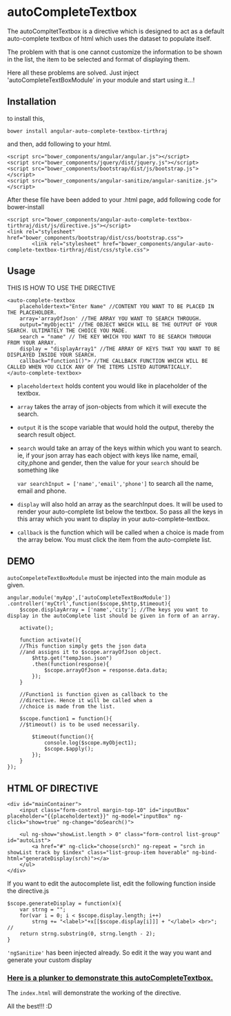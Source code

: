 # autoCompleteTextbox

The autoCompltetTextbox is a directive which is designed to act as a default auto-complete textbox of html which uses the dataset to populate itself.

The problem with that is one cannot customize the information to be shown in the list, the item to be selected and format of displaying them.

Here all these problems are solved. Just inject 'autoCompleteTextBoxModule' in your module and start using it...!


## Installation

to install this,

	bower install angular-auto-complete-textbox-tirthraj

and then, add following to your html.

    <script src="bower_components/angular/angular.js"></script>
    <script src="bower_components/jquery/dist/jquery.js"></script>
    <script src="bower_components/bootstrap/dist/js/bootstrap.js"></script>
    <script src="bower_components/angular-sanitize/angular-sanitize.js"></script>
   
   
   After these file have been added to your .html page, add following code for bower-install
   
   
    <script src="bower_components/angular-auto-complete-textbox-tirthraj/dist/js/directive.js"></script>
    <link rel="stylesheet" href="bower_components/bootstrap/dist/css/bootstrap.css">
            <link rel="stylesheet" href="bower_components/angular-auto-complete-textbox-tirthraj/dist/css/style.css">
		


## Usage

THIS IS HOW TO USE THE DIRECTIVE


	<auto-complete-textbox 
		placeholdertext="Enter Name" //CONTENT YOU WANT TO BE PLACED IN THE PLACEHOLDER. 
		array='arrayOfJson' //THE ARRAY YOU WANT TO SEARCH THROUGH.
		output="myObject1" //THE OBJECT WHICH WILL BE THE OUTPUT OF YOUR SEARCH. ULTIMATELY THE CHOICE YOU MADE.
		search = "name" // THE KEY WHICH YOU WANT TO BE SEARCH THROUGH FROM YOUR ARRAY.
		display = "displayArray1" //THE ARRAY OF KEYS THAT YOU WANT TO BE DISPLAYED INSIDE YOUR SEARCH.
		callback="function1()"> //THE CALLBACK FUNCTION WHICH WILL BE CALLED WHEN YOU CLICK ANY OF THE ITEMS LISTED AUTOMATICALLY.
	</auto-complete-textbox>

	
* `placeholdertext` holds content you would like in placeholder of the textbox.
* `array` takes the array of json-objects from which it will execute the search.
* `output` it is the scope variable that would hold the output, thereby the search result object.
* `search` would take an array of the keys within which you want to search. ie, if your json array has each object with keys like name, email, city,phone and gender, then the value for your `search` should be something like 

	`var searchInput = ['name','email','phone']` to search all the name, email and phone.  

* `display` will also hold an array as the searchInput does. It will be used to render your auto-complete list below the textbox. So pass all the keys in this array which you want to display in your auto-complete-textbox.
* `callback` is the function which will be called when a choice is made from the array below. You must click the item from the auto-complete list.

## DEMO
`autoCompeleteTextBoxModule` must be injected into the main module as given. 

	angular.module('myApp',['autoCompleteTextBoxModule'])
	.controller('myCtrl',function($scope,$http,$timeout){
		$scope.displayArray = ['name','city']; //The keys you want to display in the autoComplete list should be given in form of an array.

		activate();

		function activate(){
		//This function simply gets the json data 
		//and assigns it to $scope.arrayOfJson object.
			$http.get("tempJson.json")
			.then(function(response){
				$scope.arrayOfJson = response.data.data;
			});
		}

		//Function1 is function given as callback to the
		//directive. Hence it will be called when a
		//choice is made from the list.
        
		$scope.function1 = function(){
        //$timeout() is to be used necessarily.
        
			$timeout(function(){
				console.log($scope.myObject1);
				$scope.$apply();
			});
		}
	});
			



## HTML OF DIRECTIVE

	<div id="mainContainer">
		<input class="form-control margin-top-10" id="inputBox" placeholder="{{placeholdertext}}" ng-model="inputBox" ng-click="show=true" ng-change="doSearch()">

		<ul ng-show="showList.length > 0" class="form-control list-group" id="autoList">
			<a href="#" ng-click="choose(srch)" ng-repeat = "srch in showList track by $index" class="list-group-item hoverable" ng-bind-html="generateDisplay(srch)"></a>
		</ul>
	</div>



If you want to edit the autocomplete list, edit the following function inside the directive.js


	$scope.generateDisplay = function(x){
		var strng = "";
		for(var i = 0; i < $scope.display.length; i++)
			strng += "<label>"+x[[$scope.display[i]]] + "</label> <br>"; // 
		return strng.substring(0, strng.length - 2);
	}
			
`'ngSanitize'` has been injected already. So edit it the way you want and generate your custom display


### [Here is a plunker to demonstrate this autoCompleteTextbox.](https://embed.plnkr.co/iPN4axYmrXGsuWikxhmk/)


The `index.html` will demonstrate the working of the directive.

All the best!!! :D 
